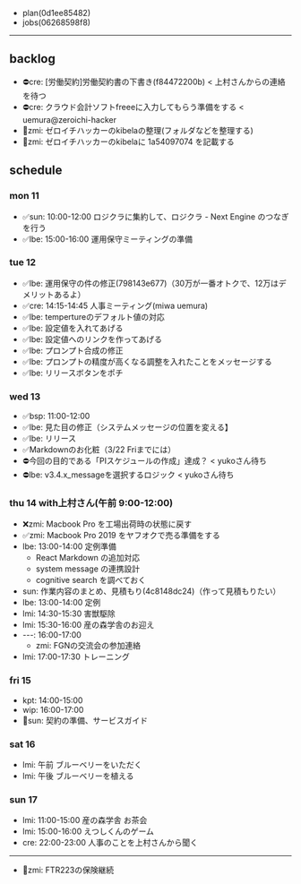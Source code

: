 
- plan(0d1ee85482)
- jobs(06268598f8)
---

## backlog
- ⛔️cre: [労働契約]労働契約書の下書き(f84472200b) < 上村さんからの連絡を待つ
- ⛔️cre: クラウド会計ソフトfreeeに入力してもらう準備をする < uemura@zeroichi-hacker
- 📌zmi: ゼロイチハッカーのkibelaの整理(フォルダなどを整理する)
- 📌zmi: ゼロイチハッカーのkibelaに 1a54097074 を記載する

## schedule
### mon 11
- ✅sun: 10:00-12:00 ロジクラに集約して、ロジクラ - Next Engine のつなぎを行う
- ✅lbe: 15:00-16:00 運用保守ミーティングの準備
### tue 12
- ✅lbe: 運用保守の件の修正(798143e677)（30万が一番オトクで、12万はデメリットあるよ）
- ✅cre: 14:15-14:45 人事ミーティング(miwa uemura)
- ✅lbe: tempertureのデフォルト値の対応
- ✅lbe: 設定値を入れてあげる
- ✅lbe: 設定値へのリンクを作ってあげる
- ✅lbe: プロンプト合成の修正
- ✅lbe: プロンプトの精度が高くなる調整を入れたことをメッセージする
- ✅lbe: リリースボタンをポチ
### wed 13
- ✅bsp: 11:00-12:00
- ✅lbe: 見た目の修正（システムメッセージの位置を変える】
- ✅lbe: リリース
- ✅Markdownのお化粧（3/22 Friまでには）
- ⛔️今回の目的である「PIスケジュールの作成」達成？  < yukoさん待ち
- ⛔️lbe: v3.4.x_messageを選択するロジック < yukoさん待ち
### thu 14 with上村さん(午前 9:00-12:00)
- ❌zmi: Macbook Pro を工場出荷時の状態に戻す
- ✅zmi: Macbook Pro 2019 をヤフオクで売る準備をする
- lbe: 13:00-14:00 定例準備
  - React Markdown の追加対応
  - system message の連携設計
  - cognitive search を調べておく
- sun: 作業内容のまとめ、見積もり(4c8148dc24)（作って見積もりたい）
- lbe: 13:00-14:00 定例
- lmi: 14:30-15:30 害獣駆除
- lmi: 15:30-16:00 産の森学舎のお迎え
- ---: 16:00-17:00
  - zmi: FGNの交流会の参加連絡
- lmi: 17:00-17:30 トレーニング
### fri 15
- kpt: 14:00-15:00
- wip: 16:00-17:00
- 📌sun: 契約の準備、サービスガイド
### sat 16
- lmi: 午前 ブルーベリーをいただく
- lmi: 午後 ブルーベリーを植える
### sun 17
- lmi: 11:00-15:00 産の森学舎 お茶会
- lmi: 15:00-16:00 えつしくんのゲーム
- cre: 22:00-23:00 人事のことを上村さんから聞く

---
- 📌zmi: FTR223の保険継続


